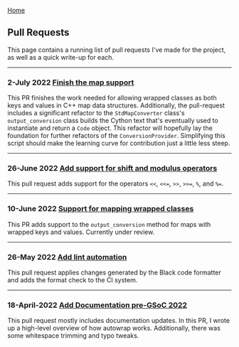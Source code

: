 [Home](README.md)

## Pull Requests

This page contains a running list of pull requests I've made for the project, as well as a quick write-up for each.

***
### 2-July 2022 [Finish the map support](https://github.com/OpenMS/autowrap/pull/160)
This PR finishes the work needed for allowing wrapped classes as both keys and values in C++ map data structures.
Additionally, the pull-request includes a significant refactor to the `StdMapConverter` class's `output_conversion` class builds the Cython text that's eventually used to instantiate and return a `Code` object. This refactor will hopefully lay the foundation for further refactors of the `ConversionProvider`. Simplifying this script should make the learning curve for contribution just a little less steep.

***
### 26-June 2022 [Add support for shift and modulus operators](https://github.com/OpenMS/autowrap/pull/159)
This pull request adds support for the operators `<<`, `<<=`, `>>`, `>>=`, `%`, and `%=`.

***
### 10-June 2022 [Support for mapping wrapped classes](https://github.com/erik-whiting/autowrap/pull/2)
This PR adds support to the `output_conversion` method for maps with wrapped keys and values. Currently under review.

***
### 26-May 2022 [Add lint automation](https://github.com/OpenMS/autowrap/pull/156)
This pull request applies changes generated by the Black code formatter and adds the format check to the CI system.

***

### 18-April-2022 [Add Documentation pre-GSoC 2022](https://github.com/OpenMS/autowrap/pull/149)

This pull request mostly includes documentation updates. In this PR, I wrote up a high-level overview of how autowrap works. Additionally, there was some whitespace trimming and typo tweaks.
